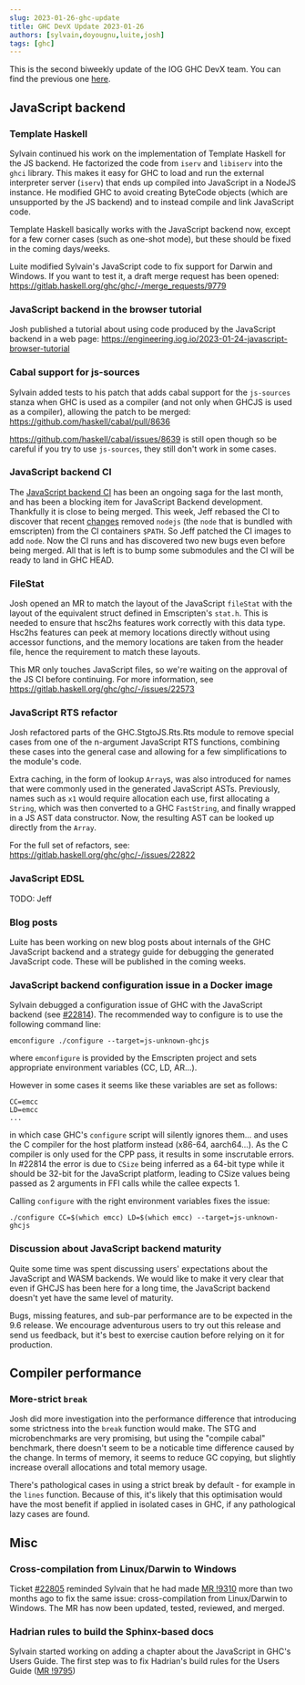 ```yaml
---
slug: 2023-01-26-ghc-update
title: GHC DevX Update 2023-01-26
authors: [sylvain,doyougnu,luite,josh]
tags: [ghc]
---
```


This is the second biweekly update of the IOG GHC DevX team.
You can find the previous one [here](https://engineering.iog.io/2023-01-12-ghc-update).

## JavaScript backend

### Template Haskell

Sylvain continued his work on the implementation of Template Haskell for the JS
backend. He factorized the code from `iserv` and `libiserv` into the `ghci`
library. This makes it easy for GHC to load and run the external interpreter
server (`iserv`) that ends up compiled into JavaScript in a NodeJS instance. He
modified GHC to avoid creating ByteCode objects (which are unsupported by the JS
backend) and to instead compile and link JavaScript code.

Template Haskell basically works with the JavaScript backend now, except for a few
corner cases (such as one-shot mode), but these should be fixed in the coming
days/weeks.

Luite modified Sylvain's JavaScript code to fix support for Darwin and Windows. If you
want to test it, a draft merge request has been opened:
https://gitlab.haskell.org/ghc/ghc/-/merge_requests/9779

### JavaScript backend in the browser tutorial

Josh published a tutorial about using code produced by the JavaScript backend in a web
page:
https://engineering.iog.io/2023-01-24-javascript-browser-tutorial


### Cabal support for js-sources

Sylvain added tests to his patch that adds cabal support for the `js-sources`
stanza when GHC is used as a compiler (and not only when GHCJS is used as a
compiler), allowing the patch to be merged:
https://github.com/haskell/cabal/pull/8636

https://github.com/haskell/cabal/issues/8639 is still open though so be careful
if you try to use `js-sources`, they still don't work in some cases.


### JavaScript backend CI

The [JavaScript backend
CI](https://gitlab.haskell.org/ghc/ghc/-/merge_requests/9552) has been an
ongoing saga for the last month, and has been a blocking item for JavaScript
Backend development. Thankfully it is close to being merged. This week, Jeff
rebased the CI to discover that recent
[changes](https://gitlab.haskell.org/ghc/ghc/-/commit/d31fcbca6cf4bc166904cfd25696503401ad631d)
removed `nodejs` (the `node` that is bundled with emscripten) from the CI
containers `$PATH`. So Jeff patched the CI images to add `node`. Now the CI runs
and has discovered two new bugs even before being merged. All that is left is to
bump some submodules and the CI will be ready to land in GHC HEAD.


### FileStat

Josh opened an MR to match the layout of the JavaScript `fileStat` with the
layout of the equivalent struct defined in Emscripten's `stat.h`. This is needed
to ensure that hsc2hs features work correctly with this data type. Hsc2hs features
can peek at memory locations directly without using accessor functions, and the
memory locations are taken from the header file, hence the requirement to match
these layouts.

This MR only touches JavaScript files, so we're waiting on the approval of the
JS CI before continuing. For more information, see
https://gitlab.haskell.org/ghc/ghc/-/issues/22573

### JavaScript RTS refactor

Josh refactored parts of the GHC.StgtoJS.Rts.Rts module to remove special cases
from one of the n-argument JavaScript RTS functions, combining these cases into the
general case and allowing for a few simplifications to the module's code.

Extra caching, in the form of lookup `Array`s, was also introduced for names
that were commonly used in the generated JavaScript ASTs. Previously, names
such as `x1` would require allocation each use, first allocating a `String`,
which was then converted to a GHC `FastString`, and finally wrapped in a JS
AST data constructor. Now, the resulting AST can be looked up directly from
the `Array`.

For the full set of refactors, see:
https://gitlab.haskell.org/ghc/ghc/-/issues/22822

### JavaScript EDSL

TODO: Jeff


### Blog posts

Luite has been working on new blog posts about internals of the GHC JavaScript
backend and a strategy guide for debugging the generated JavaScript code. These
will be published in the coming weeks.

### JavaScript backend configuration issue in a Docker image

Sylvain debugged a configuration issue of GHC with the JavaScript backend (see
[#22814](https://gitlab.haskell.org/ghc/ghc/-/issues/22814)).
The recommended way to configure is to use the following command line:

```
emconfigure ./configure --target=js-unknown-ghcjs
```

where `emconfigure` is provided by the Emscripten project and sets appropriate
environment variables (CC, LD, AR...).

However in some cases it seems like these variables are set as follows:

```
CC=emcc
LD=emcc
...
```

in which case GHC's `configure` script will silently ignores them... and uses the
C compiler for the host platform instead (x86-64, aarch64...). As the C compiler
is only used for the CPP pass, it results in some inscrutable errors. In #22814
the error is due to `CSize` being inferred as a 64-bit type while it should be
32-bit for the JavaScript platform, leading to CSize values being passed as 2
arguments in FFI calls while the callee expects 1.

Calling `configure` with the right environment variables fixes the issue:

```
./configure CC=$(which emcc) LD=$(which emcc) --target=js-unknown-ghcjs
```


### Discussion about JavaScript backend maturity

Quite some time was spent discussing users' expectations about the JavaScript and WASM backends.
We would like to make it very clear that even if GHCJS has been here for a long time,
the JavaScript backend doesn't yet have the same level of maturity.

Bugs, missing features, and sub-par performance are to be expected in the 9.6 release.
We encourage adventurous users to try out this release and send us feedback, but it's
best to exercise caution before relying on it for production.

## Compiler performance

### More-strict `break`

Josh did more investigation into the performance difference that introducing
some strictness into the `break` function would make. The STG and microbenchmarks
are very promising, but using the "compile cabal" benchmark, there doesn't seem
to be a noticable time difference caused by the change. In terms of memory, it
seems to reduce GC copying, but slightly increase overall allocations and total
memory usage.

There's pathological cases in using a strict break by default - for example in the
`lines` function. Because of this, it's likely that this optimisation would have
the most benefit if applied in isolated cases in GHC, if any pathological lazy
cases are found.

## Misc

### Cross-compilation from Linux/Darwin to Windows

Ticket [#22805](https://gitlab.haskell.org/ghc/ghc/-/issues/22805) reminded Sylvain that he had made [MR !9310](https://gitlab.haskell.org/ghc/ghc/-/merge_requests/9310) more than two months ago to fix the same issue: cross-compilation from Linux/Darwin to Windows. The MR has now been updated, tested, reviewed, and merged.

### Hadrian rules to build the Sphinx-based docs

Sylvain started working on adding a chapter about the JavaScript in GHC's Users Guide.
The first step was to fix Hadrian's build rules for the Users Guide ([MR !9795](https://gitlab.haskell.org/ghc/ghc/-/merge_requests/9795))
